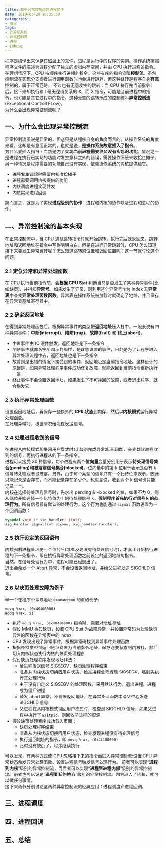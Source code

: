 ```yaml
---
title: 基于异常控制流的进程协作
date: 2019-03-28 16:35:50
categories:
- 技术
tags:
- 计算机系统
- 异常控制流
- 进程
- imhuwq
---
```


程序是编译出来保存在磁盘上的文件，进程是运行中的程序的实例。操作系统按照程序文件的描述为进程分配了独立的虚拟内存空间，并由 CPU 执行进程的指令。  
在理想情况下，CPU 按顺序执行进程的指令。这些有序的指令流叫**控制流**。虽然控制流在实现分支或者进行调用函数时也会进行跳转，但这种跳转是程序自身**有意**控制的，属于正常范畴。
不过也有无意发生的跳转：当 CPU 执行完当前指令 I 后，接下来却执行和 I 毫无逻辑关系的 X。而 X 指令，可能是当前进程中的指令，也可能是其它进程中的指令。这种无意的跳转形成的控制流叫**异常控制流**(Exceptional Controll FLow)。  
为什么会出现异常控制流呢？  
<!--more-->

## 一、为什么会出现异常控制流
异常控制流虽说是异常的，但这只是从程序自身的角度而言的。从操作系统的角度来看，这却是有意而正常的。也就是说，**是操作系统故意插入了指令**。  
为什么要插入指令？当然是为了**实现当前进程需要但又没有实现的功能**。情况之一是进程在执行已实现的功能时发生意料之外的错误，需要操作系统来收拾烂摊子。另一种情况是程序需要的功能自己没有实现，依赖操作系统的内核提供给它。  
- 进程发生错误时需要内核收拾摊子
- 进程需要调用内核提供的功能
- 内核调度进程实现并发
- 内核实现进程回调  

简而言之，就是为了实现**进程级别的协作**：进程和内核的协作以及进程和进程的协作。

## 二、异常控制流的基本实现
在正常控制流中，当 CPU 遇见跳转指令时就开始跳转，执行完后就返回来。跳转地址和返回地址在指令中写得明明白白。但是在进行异常跳转时，CPU 怎么知道接下来要发生异常跳转呢？怎么知道跳转的位置和返回位置呢？这一节就讨论这个问题。  

### 2.1 定位异常和异常处理函数
在 CPU 执行当前指令前，会**根据 CPU Stat** 判断当前是否发生了某种异常事件(比如缺页)，并得知**异常号**。如果发生了异常，则利用这个异常号作为 index 去**异常表**中查找**异常处理函数函数**。异常表在操作系统被加载时就确定了地址，并且保存在异常表基址寄存器中。  

### 2.2 确定返回地址
在得到异常处理函数后，根据异常事件的类型把**返回地址**压入栈中。一般来说有四种异常事件：**中断(interrupt)**、**陷阱(trap)**、**故障(fault)** 和 **终止(abort)**。  
 - 中断事件由 IO 硬件触发，返回地址是下一条指令
 - 陷阱事件就像名字所暗示的那样，是故意设置的事件，目的是为了让程序进入异常处理流程中去，返回地址也是下一条指令
 - 故障则是出错的情况下接受到的事件，返回地址是当前指令地址。这样设计的原因是，如果异常处理程序事件成功修复故障，就能返回到当前指令重新执行一遍
 - 终止事件不会设置返回地址，如果发生了不可挽回的故障，或者退出程序，就会触发它  

### 2.3 执行异常处理函数
设置返回地址后，再保存一些额外的 **CPU 状态**到内存，然后以**内核模式**运行异常处理函数。  
在处理异常时，根据情况给进程发送信号。  

### 2.4 处理进程收到的信号
在进程从内核模式切换回用户模式时(比如刚完成异常处理函数)，会先处理进程收到的信号，再执行进程从的下一条指令。  
进程可以接受 30 种信号，每个进程有两个**位向量**变量分别用于表示**待处理信号集合(pending)**和**被阻塞信号集合(blocked)**。位向量中的第 k 位用于表示是否有 k 信号待处理或者被阻塞。另外，由于每个类型的信号只有一个比特位来表示，因此只能记录是否存在，而不能记录存在多少个。也就是说，收到两个 k 信号也只能记录一个。  
内核在选择待处理的信号时，先求出 pending & ~blocked 的值，如果不为 0，则从低位开始选择一个比特位为 1 的待处理信号 k，**强制程序首先执行对信号 k 的处理行为**。所有信号都有默认的处理行为，这个行为也能通过 `signal` 函数设置为一个回调函数：
```c
typedef void (* sig_handler) (int);
sig_handler signal(int signum, sig_handler handler);
```

### 2.5 执行设定的返回语句
内核强制进程处理完一个信号后(或者发现没有待处理信号时)，才真正开始执行进程的下一条指令，即在执行异常处理函数之前设定的返回地址的指令。  
当然，在信号处理行为中，进程可能已经退出了。  
退出会触发一个 Abort 异常，不会设置返回地址，并给父进程发送 SIGCHLD 信号。  

### 2.6 以缺页处理故障为例子
举一个在程序中读取地址 `0x40400000` 的值的例子: 
```
movq %rax, (0x40400000)
addq %rax, $1
```

- 执行 `movq %rax, (0x40400000)` 指令时，需要对地址寻址 
- 假设 MMU 得知缺页，设置 CPU Stat 为故障异常，并设置异常码为处理缺页异常的函数在异常表中的 index  
- CPU 发现出现了异常事件，根据异常码找到异常事件处理函数
- 根据异常类型把返回地址设置为当前指令地址，保存必要状态到内核栈，然后切入内核状态执行内核的缺页处理程序
- 假设缺页处理程序发现地址非法：
  - 给进程发送信号 SIGSEGV，缺页处理程序结束
  - 准备从内核状态切换回用户状态，检查进程信号发现 SIGSEGV，强制先执行其处理行为
  - 由于没有自定义 SIGSEGV 的处理函数，采用默认行为，退出进程，进程成为僵尸进程
  - 触发 abort 异常，不设置返回地址，在异常处理函数中给父进程发送 SIGCHLD 信号
  - 父进程在从内核模式切回用户模式时，检查到 SIGCHLD 信号，如果父进程中执行了 `waitpid`，则回收子进程的资源  
- 假设缺页处理程序成功载入页面：
  - 缺页处理程序结束
  - 准备从内核状态切换回用户状态，检查发现进程没有待处理信号
  - 执行返回地址的指令，即 `movq %rax, (0x40400000)`  
  - 此时没有缺页了，程序继续执行

可以发现，有两种方式使 CPU 忽略接下来的指令而进入异常控制流:设置 CPU 异常状态触发异常处理函数、设置进程信号触发信号处理行为。
前者可以实现“**进程到内核**”级别的异常控制流，而后者可以实现“**进程到进程内部**”级别的异常控制流。前者也可以说是“**进程到任何地方**”级别的异常控制流。因为进入了内核，就可以做任何事情。  
接下来两节分别讨论这两种异常控制流的经典应用：进程调度和进程回调。  

## 三、进程调度

## 四、进程回调

## 五、总结
